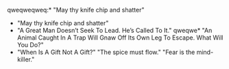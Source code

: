 qweqweqweq:* "May thy knife chip and shatter" 
* "May thy knife chip and shatter"
* "A Great Man Doesn’t Seek To Lead. He’s Called To It."
qweqwe* "An Animal Caught In A Trap Will Gnaw Off Its Own Leg To Escape. What Will You Do?"
* "When Is A Gift Not A Gift?"
"The spice must flow."
"Fear is the mind-killer."

